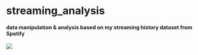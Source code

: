 # streaming_analysis

#### data manipulation & analysis based on my streaming history dataset from Spotify
<img src="https://img.shields.io/badge/Apache%20Zeppelin-D22128?style=flat-square&logo=Apache&logoColor=white">
